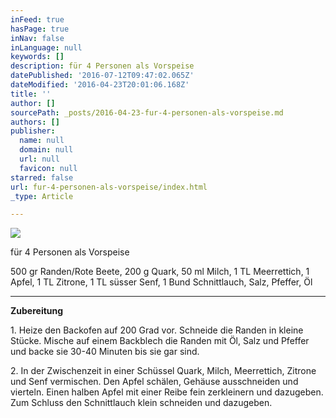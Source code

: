 ```yaml
---
inFeed: true
hasPage: true
inNav: false
inLanguage: null
keywords: []
description: für 4 Personen als Vorspeise
datePublished: '2016-07-12T09:47:02.065Z'
dateModified: '2016-04-23T20:01:06.168Z'
title: ''
author: []
sourcePath: _posts/2016-04-23-fur-4-personen-als-vorspeise.md
authors: []
publisher:
  name: null
  domain: null
  url: null
  favicon: null
starred: false
url: fur-4-personen-als-vorspeise/index.html
_type: Article

---
```

![](https://the-grid-user-content.s3-us-west-2.amazonaws.com/36b20309-c7f1-40f8-a4b3-077fc065dfb1.jpg)

für 4 Personen als Vorspeise

500 gr Randen/Rote Beete, 200 g Quark, 50 ml Milch, 1 TL Meerrettich, 1 Apfel, 1 TL Zitrone, 1 TL süsser Senf, 1 Bund Schnittlauch, Salz, Pfeffer, Öl

****

**Zubereitung**

1\. Heize den Backofen auf 200 Grad vor. Schneide die Randen in kleine Stücke. Mische auf einem Backblech die Randen mit Öl, Salz und Pfeffer und backe sie 30-40 Minuten bis sie gar sind.

2\. In der Zwischenzeit in einer Schüssel Quark, Milch, Meerrettich, Zitrone und Senf vermischen. Den Apfel schälen, Gehäuse ausschneiden und vierteln. Einen halben Apfel mit einer Reibe fein zerkleinern und dazugeben. Zum Schluss den Schnittlauch klein schneiden und dazugeben.